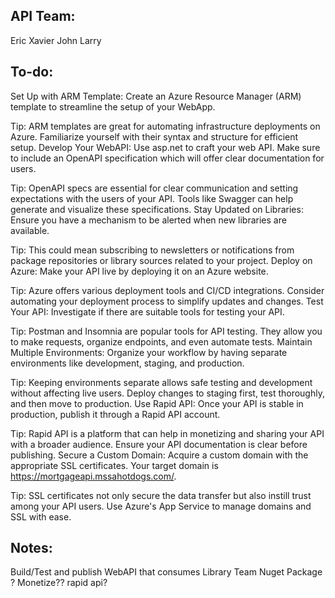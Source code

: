 ## API Team: 
Eric
Xavier
John
Larry

## To-do:        
Set Up with ARM Template: Create an Azure Resource Manager (ARM) template to streamline the setup of your WebApp.

Tip: ARM templates are great for automating infrastructure deployments on Azure. Familiarize yourself with their syntax and structure for efficient setup.
Develop Your WebAPI: Use asp.net to craft your web API. Make sure to include an OpenAPI specification which will offer clear documentation for users.

Tip: OpenAPI specs are essential for clear communication and setting expectations with the users of your API. Tools like Swagger can help generate and visualize these specifications.
Stay Updated on Libraries: Ensure you have a mechanism to be alerted when new libraries are available.

Tip: This could mean subscribing to newsletters or notifications from package repositories or library sources related to your project.
Deploy on Azure: Make your API live by deploying it on an Azure website.

Tip: Azure offers various deployment tools and CI/CD integrations. Consider automating your deployment process to simplify updates and changes.
Test Your API: Investigate if there are suitable tools for testing your API.

Tip: Postman and Insomnia are popular tools for API testing. They allow you to make requests, organize endpoints, and even automate tests.
Maintain Multiple Environments: Organize your workflow by having separate environments like development, staging, and production.

Tip: Keeping environments separate allows safe testing and development without affecting live users. Deploy changes to staging first, test thoroughly, and then move to production.
Use Rapid API: Once your API is stable in production, publish it through a Rapid API account.

Tip: Rapid API is a platform that can help in monetizing and sharing your API with a broader audience. Ensure your API documentation is clear before publishing.
Secure a Custom Domain: Acquire a custom domain with the appropriate SSL certificates. Your target domain is https://mortgageapi.mssahotdogs.com/.

Tip: SSL certificates not only secure the data transfer but also instill trust among your API users. Use Azure's App Service to manage domains and SSL with ease.

## Notes:
Build/Test and publish WebAPI that consumes Library Team Nuget Package ? Monetize?? rapid api?
